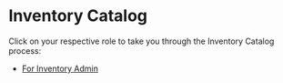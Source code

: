 # Inventory Catalog

Click on your respective role to take you through the Inventory Catalog process:

- [For Inventory Admin](InventoryCatalogFIA.md)